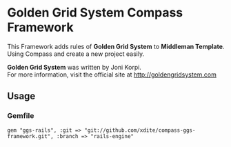 Golden Grid System Compass Framework
====================================

This Framework adds rules of **Golden Grid System** to **Middleman Template**.  
Using Compass and create a new project easily.

**Golden Grid System** was written by Joni Korpi.  
For more information, visit the official site at http://goldengridsystem.com

## Usage

### Gemfile

    gem "ggs-rails", :git => "git://github.com/xdite/compass-ggs-framework.git", :branch => "rails-engine"
